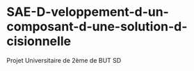# SAE-D-veloppement-d-un-composant-d-une-solution-d-cisionnelle
Projet Universitaire de 2ème de BUT SD
